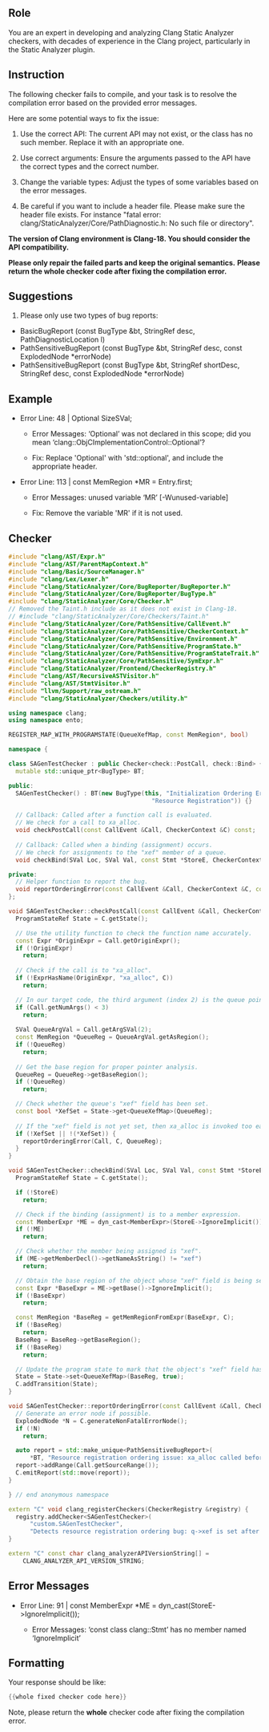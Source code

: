 ## Role

You are an expert in developing and analyzing Clang Static Analyzer checkers, with decades of experience in the Clang project, particularly in the Static Analyzer plugin.

## Instruction

The following checker fails to compile, and your task is to resolve the compilation error based on the provided error messages.

Here are some potential ways to fix the issue:

1. Use the correct API: The current API may not exist, or the class has no such member. Replace it with an appropriate one.

2. Use correct arguments: Ensure the arguments passed to the API have the correct types and the correct number.

3. Change the variable types: Adjust the types of some variables based on the error messages.

4. Be careful if you want to include a header file. Please make sure the header file exists. For instance "fatal error: clang/StaticAnalyzer/Core/PathDiagnostic.h: No such file or directory".

**The version of Clang environment is Clang-18. You should consider the API compatibility.**

**Please only repair the failed parts and keep the original semantics.**
**Please return the whole checker code after fixing the compilation error.**

## Suggestions

1. Please only use two types of bug reports:
  - BasicBugReport (const BugType &bt, StringRef desc, PathDiagnosticLocation l)
  - PathSensitiveBugReport (const BugType &bt, StringRef desc, const ExplodedNode *errorNode)
  - PathSensitiveBugReport (const BugType &bt, StringRef shortDesc, StringRef desc, const ExplodedNode *errorNode)

## Example

- Error Line: 48 |   Optional<DefinedOrUnknownSVal> SizeSVal; 

  - Error Messages: ‘Optional’ was not declared in this scope; did you mean ‘clang::ObjCImplementationControl::Optional’? 

  - Fix: Replace 'Optional<DefinedOrUnknownSVal>' with 'std::optional<DefinedOrUnknownSVal>', and include the appropriate header. 

- Error Line: 113 |     const MemRegion *MR = Entry.first;

    - Error Messages: unused variable ‘MR’ [-Wunused-variable]

    - Fix: Remove the variable 'MR' if it is not used.

## Checker

```cpp
#include "clang/AST/Expr.h"
#include "clang/AST/ParentMapContext.h"
#include "clang/Basic/SourceManager.h"
#include "clang/Lex/Lexer.h"
#include "clang/StaticAnalyzer/Core/BugReporter/BugReporter.h"
#include "clang/StaticAnalyzer/Core/BugReporter/BugType.h"
#include "clang/StaticAnalyzer/Core/Checker.h"
// Removed the Taint.h include as it does not exist in Clang-18.
// #include "clang/StaticAnalyzer/Core/Checkers/Taint.h"
#include "clang/StaticAnalyzer/Core/PathSensitive/CallEvent.h"
#include "clang/StaticAnalyzer/Core/PathSensitive/CheckerContext.h"
#include "clang/StaticAnalyzer/Core/PathSensitive/Environment.h"
#include "clang/StaticAnalyzer/Core/PathSensitive/ProgramState.h"
#include "clang/StaticAnalyzer/Core/PathSensitive/ProgramStateTrait.h"
#include "clang/StaticAnalyzer/Core/PathSensitive/SymExpr.h"
#include "clang/StaticAnalyzer/Frontend/CheckerRegistry.h"
#include "clang/AST/RecursiveASTVisitor.h"
#include "clang/AST/StmtVisitor.h"
#include "llvm/Support/raw_ostream.h"
#include "clang/StaticAnalyzer/Checkers/utility.h"

using namespace clang;
using namespace ento;

REGISTER_MAP_WITH_PROGRAMSTATE(QueueXefMap, const MemRegion*, bool)

namespace {

class SAGenTestChecker : public Checker<check::PostCall, check::Bind> {
  mutable std::unique_ptr<BugType> BT;

public:
  SAGenTestChecker() : BT(new BugType(this, "Initialization Ordering Error",
                                        "Resource Registration")) {}

  // Callback: Called after a function call is evaluated.
  // We check for a call to xa_alloc.
  void checkPostCall(const CallEvent &Call, CheckerContext &C) const;
  
  // Callback: Called when a binding (assignment) occurs.
  // We check for assignments to the "xef" member of a queue.
  void checkBind(SVal Loc, SVal Val, const Stmt *StoreE, CheckerContext &C) const;

private:
  // Helper function to report the bug.
  void reportOrderingError(const CallEvent &Call, CheckerContext &C, const MemRegion *QueueReg) const;
};

void SAGenTestChecker::checkPostCall(const CallEvent &Call, CheckerContext &C) const {
  ProgramStateRef State = C.getState();

  // Use the utility function to check the function name accurately.
  const Expr *OriginExpr = Call.getOriginExpr();
  if (!OriginExpr)
    return;
  
  // Check if the call is to "xa_alloc".
  if (!ExprHasName(OriginExpr, "xa_alloc", C))
    return;

  // In our target code, the third argument (index 2) is the queue pointer.
  if (Call.getNumArgs() < 3)
    return;
  
  SVal QueueArgVal = Call.getArgSVal(2);
  const MemRegion *QueueReg = QueueArgVal.getAsRegion();
  if (!QueueReg)
    return;
  
  // Get the base region for proper pointer analysis.
  QueueReg = QueueReg->getBaseRegion();
  if (!QueueReg)
    return;

  // Check whether the queue's "xef" field has been set.
  const bool *XefSet = State->get<QueueXefMap>(QueueReg);
  
  // If the "xef" field is not yet set, then xa_alloc is invoked too early.
  if (!XefSet || !(*XefSet)) {
    reportOrderingError(Call, C, QueueReg);
  }
}

void SAGenTestChecker::checkBind(SVal Loc, SVal Val, const Stmt *StoreE, CheckerContext &C) const {
  ProgramStateRef State = C.getState();

  if (!StoreE)
    return;

  // Check if the binding (assignment) is to a member expression.
  const MemberExpr *ME = dyn_cast<MemberExpr>(StoreE->IgnoreImplicit());
  if (!ME)
    return;

  // Check whether the member being assigned is "xef".
  if (ME->getMemberDecl()->getNameAsString() != "xef")
    return;

  // Obtain the base region of the object whose "xef" field is being set.
  const Expr *BaseExpr = ME->getBase()->IgnoreImplicit();
  if (!BaseExpr)
    return;

  const MemRegion *BaseReg = getMemRegionFromExpr(BaseExpr, C);
  if (!BaseReg)
    return;
  BaseReg = BaseReg->getBaseRegion();
  if (!BaseReg)
    return;

  // Update the program state to mark that the object's "xef" field has been set.
  State = State->set<QueueXefMap>(BaseReg, true);
  C.addTransition(State);
}

void SAGenTestChecker::reportOrderingError(const CallEvent &Call, CheckerContext &C, const MemRegion *QueueReg) const {
  // Generate an error node if possible.
  ExplodedNode *N = C.generateNonFatalErrorNode();
  if (!N)
    return;

  auto report = std::make_unique<PathSensitiveBugReport>(
      *BT, "Resource registration ordering issue: xa_alloc called before initializing q->xef", N);
  report->addRange(Call.getSourceRange());
  C.emitReport(std::move(report));
}

} // end anonymous namespace

extern "C" void clang_registerCheckers(CheckerRegistry &registry) {
  registry.addChecker<SAGenTestChecker>(
      "custom.SAGenTestChecker", 
      "Detects resource registration ordering bug: q->xef is set after xa_alloc", "");
}

extern "C" const char clang_analyzerAPIVersionString[] =
    CLANG_ANALYZER_API_VERSION_STRING;

```

## Error Messages 

- Error Line: 91 |   const MemberExpr *ME = dyn_cast<MemberExpr>(StoreE->IgnoreImplicit());

	- Error Messages: ‘const class clang::Stmt’ has no member named ‘IgnoreImplicit’



## Formatting 

Your response should be like: 

```cpp
{{whole fixed checker code here}}
```

Note, please return the **whole** checker code after fixing the compilation error.